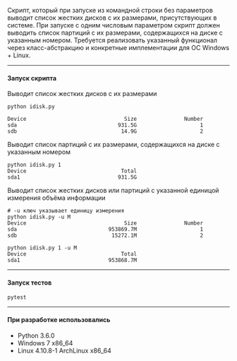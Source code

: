 
Скрипт, который при запуске из командной строки без параметров выводит
список жестких дисков с их размерами, присутствующих в системе. При
запуске с одним числовым параметром скрипт должен выводить список
партиций с их размерами, содержащихся на диске с указанным номером.
Требуется реализовать указанный функционал через класс-абстракцию и
конкретные имплементации для ОС Windows + Linux.

---
#### Запуск скрипта

Выводит список жестких дисков с их размерами
```
python idisk.py

Device                               Size               Number
sda                                931.5G                    1
sdb                                 14.9G                    2
```

Выводит список партиций с их размерами, содержащихся на диске с указанным номером
```
python idisk.py 1
Device                              Total
sda1                               931.5G
```

Выводит список жестких дисков или партиций с указанной единицой измерения объёма информации
```
# -u ключ указывает единицу измерения
python idisk.py -u M
Device                               Size               Number
sda                             953869.7M                    1
sdb                              15272.1M                    2

```

```
python idisk.py 1 -u M
Device                              Total
sda1                            953868.7M
```

---
#### Запуск тестов
```
pytest
```
---
#### При разработке использовались
- Python 3.6.0
- Windows 7 x86_64
- Linux 4.10.8-1 ArchLinux x86_64